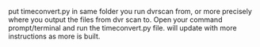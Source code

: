 put timeconvert.py in same folder you run dvrscan from, or more precisely where you output the files from dvr scan to. Open your command prompt/terminal and run the timeconvert.py file. will update with more instructions as more is built.
